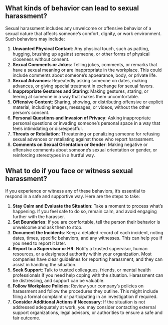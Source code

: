 ## What kinds of behavior can lead to sexual harassment?

Sexual harassment includes any unwelcome or offensive behavior of a sexual nature that affects someone’s comfort, dignity, or work environment. Such behaviors may include:

1. **Unwanted Physical Contact**: Any physical touch, such as patting, hugging, brushing up against someone, or other forms of physical closeness without consent.
2. **Sexual Comments or Jokes**: Telling jokes, comments, or remarks that have a sexual meaning or are inappropriate in the workplace. This could include comments about someone’s appearance, body, or private life.
3. **Sexual Advances**: Repeatedly asking someone on dates, making advances, or giving special treatment in exchange for sexual favors.
4. **Inappropriate Gestures and Staring**: Making gestures, staring, or leering at someone in a way that makes them uncomfortable.
5. **Offensive Content**: Sharing, showing, or distributing offensive or explicit material, including images, messages, or videos, without the other person’s consent.
6. **Personal Questions and Invasion of Privacy**: Asking inappropriate personal questions or invading someone’s personal space in a way that feels intimidating or disrespectful.
7. **Threats or Retaliation**: Threatening or penalizing someone for refusing sexual advances or retaliating against those who report harassment.
8. **Comments on Sexual Orientation or Gender**: Making negative or offensive comments about someone’s sexual orientation or gender, or reinforcing stereotypes in a hurtful way.

## What to do if you face or witness sexual harassment?

If you experience or witness any of these behaviors, it’s essential to respond in a safe and supportive way. Here are the steps to take:

1. **Stay Calm and Evaluate the Situation**: Take a moment to process what’s happening. If you feel safe to do so, remain calm, and avoid engaging further with the harasser.
2. **Set Boundaries**: If you are comfortable, tell the person their behavior is unwelcome and ask them to stop.
3. **Document the Incidents**: Keep a detailed record of each incident, noting dates, times, specific behaviors, and any witnesses. This can help you if you need to report it later.
4. **Report to a Supervisor or HR**: Notify a trusted supervisor, human resources, or a designated authority within your organization. Most companies have clear guidelines for reporting harassment, and they can assist in handling the situation.
5. **Seek Support**: Talk to trusted colleagues, friends, or mental health professionals if you need help coping with the situation. Harassment can be distressing, and support can be valuable.
6. **Follow Workplace Policies**: Review your company’s policies on harassment and follow the procedures they outline. This might include filing a formal complaint or participating in an investigation if required.
7. **Consider Additional Actions if Necessary**: If the situation is not addressed adequately at work, you may consider contacting external support organizations, legal advisors, or authorities to ensure a safe and fair outcome.

